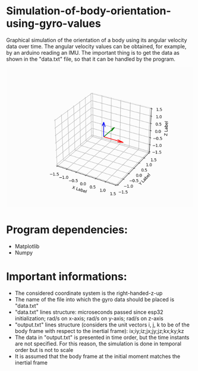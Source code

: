 # Simulation-of-body-orientation-using-gyro-values
Graphical simulation of the orientation of a body using its angular velocity data over time. The angular velocity values can be obtained, for example, by an arduino reading an IMU. The important thing is to get the data as shown in the "data.txt" file, so that it can be handled by the program.

![](https://github.com/TiagoARAlves/Simulation-of-body-orientation-using-gyro-values/blob/main/animation.gif)

# Program dependencies:
- Matplotlib
- Numpy

# Important informations:
- The  considered coordinate system is the right-handed-z-up
- The name of the file into which the gyro data should be placed is "data.txt"
- "data.txt" lines structure:
    microseconds passed since esp32 initialization; rad/s on x-axis; rad/s on y-axis; rad/s on z-axis
- "output.txt" lines structure (considers the unit vectors i, j, k to be of the body frame with respect to the inertial frame):
    ix;iy;iz;jx;jy;jz;kx;ky;kz
- The data in "output.txt" is presented in time order, but the time instants are not specified. For this reason, the simulation is done in temporal order but is not to scale
- It is assumed that the body frame at the initial moment matches the inertial frame
